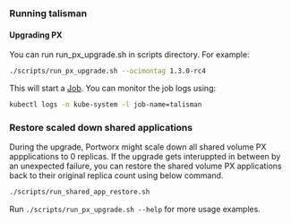 ### Running talisman

#### Upgrading PX

You can run run_px_upgrade.sh in scripts directory. For example:

```bash
./scripts/run_px_upgrade.sh --ocimontag 1.3.0-rc4
```

This will start a [Job](https://kubernetes.io/docs/concepts/workloads/controllers/jobs-run-to-completion/). You can monitor the job logs using:

```bash
kubectl logs -n kube-system -l job-name=talisman
```

### Restore scaled down shared applications

During the upgrade, Portworx might scale down all shared volume PX appplications to 0 replicas.
If the upgrade gets interuppted in between by an unexpected failure, you can restore the shared volume PX applications back to their original replica count using below command.

```bash
./scripts/run_shared_app_restore.sh
```

Run `./scripts/run_px_upgrade.sh --help` for more usage examples.

